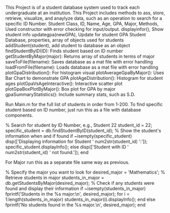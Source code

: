 This Project is of a student database system used to track each undergraduate at an institution. This Project includes methods to ass, store, retrieve, visualize, and anaylyze data, such as an operation to search for a specific ID Number.
Student Class, ID, Name, Age, GPA, Major, 
Methods, Used constructor with error checking for input/output.
displayinfor(), Show student info
updategpa(newGPA), Update for student GPA
Student Database, properties, array of objects used for students
addStudent(student), add student to database as an object
findStudentByID(ID): Finds student based on ID number
getStudentByMajor(major): Returns array of students in terms of major
saveToFile(filename): Saves database as a mat file with error handling
loadFromFile(filename): Loads database as a mat file with error handling
plotGpaDistribution(): For histogram visual
plotAverageGpaByMajor(): Uses Bar Chart to demonstrate GPA
plotAgeDistribution(): Histogram for student ages
plotGpaVsAgeInteractive(): Interactive scatter plot
plotGpaBoxPlotByMajor(): Box plot for GPA by major
gpaSummaryStatistics(): Include summary stats, such as S.D.
 
Run Main.m for the full list of students in order from 1-200.
To find specific student based on ID number, just run this as a file with database components.

% Search for student by ID Number, e.g., Student 22
student_id = 22;
specific_student = db.findStudentByID(student_id);
% Show the student's information when and if found
if ~isempty(specific_student)
   disp(['Displaying information for Student ' num2str(student_id) ':']);
   specific_student.displayInfo();
else
   disp(['Student with ID ' num2str(student_id) ' not found.']);
end

For Major run this as a separate file same way as previous.

% Specify the major you want to look for
desired_major = 'Mathematics';
% Retrieve students in major
students_in_major = db.getStudentsByMajor(desired_major);
% Check if any students were found and display their information
if ~isempty(students_in_major)
   fprintf('Students in the %s major:\n', desired_major);
   for i = 1:length(students_in_major)
       students_in_major(i).displayInfo();
   end
else
   fprintf('No students found in the %s major.\n', desired_major);
end





